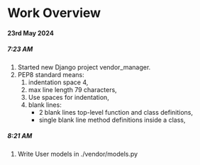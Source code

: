 # Work Overview

#### 23rd May 2024

##### 7:23 AM

1. Started new Django project vendor_manager.
2. PEP8 standard means:
    1. indentation space 4,
    2. max line length 79 characters,
    3. Use spaces for indentation,
    4. blank lines:
        - 2 blank lines top-level function and class definitions,
        - single blank line method definitions inside a class,

##### 8:21 AM

1. Write User models in ./vendor/models.py

